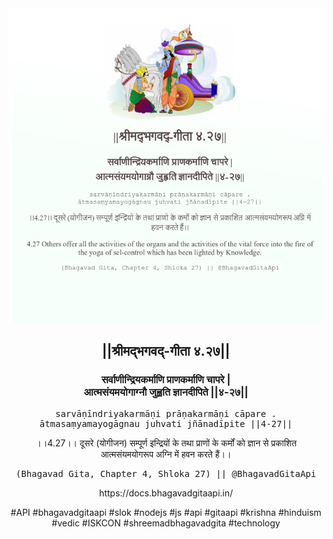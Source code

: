 <img src="../../asset/BG_4_27.png"/>
<center><h2>||श्रीमद्‍भगवद्‍-गीता ४.२७||</h2>
<h3>सर्वाणीन्द्रियकर्माणि प्राणकर्माणि चापरे |<br/>आत्मसंयमयोगाग्नौ जुह्वति ज्ञानदीपिते ||४-२७||</h3>
<pre>sarvāṇīndriyakarmāṇi prāṇakarmāṇi cāpare .<br/>ātmasaṃyamayogāgnau juhvati jñānadīpite ||4-27||</pre>
<p>।।4.27।। दूसरे (योगीजन) सम्पूर्ण इन्द्रियों के तथा प्राणों के कर्मों को ज्ञान से प्रकाशित आत्मसंयमयोगरूप अग्नि में हवन करते हैं।।</p>
<pre>(Bhagavad Gita, Chapter 4, Shloka 27) || @BhagavadGitaApi</pre><p>https://docs.bhagavadgitaapi.in/</p><p>#API #bhagavadgitaapi #slok #nodejs #js #api #gitaapi #krishna #hinduism #vedic #ISKCON #shreemadbhagavadgita #technology</p></center>